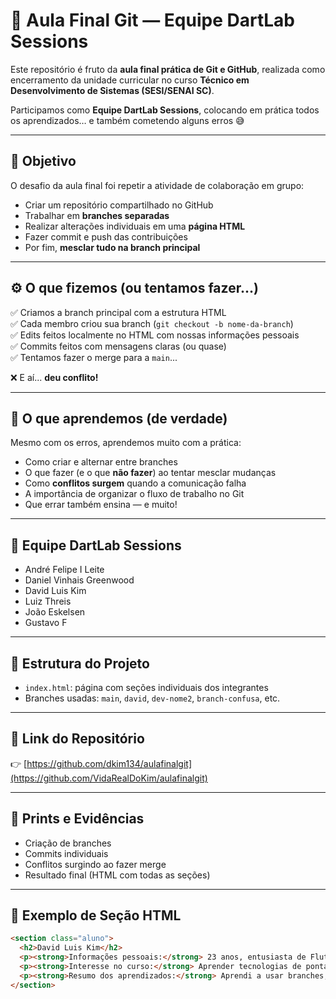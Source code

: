 # 🧪 Aula Final Git — Equipe DartLab Sessions

Este repositório é fruto da **aula final prática de Git e GitHub**, realizada como encerramento da unidade curricular no curso **Técnico em Desenvolvimento de Sistemas (SESI/SENAI SC)**.

Participamos como **Equipe DartLab Sessions**, colocando em prática todos os aprendizados… e também cometendo alguns erros 😅

---

## 🎯 Objetivo

O desafio da aula final foi repetir a atividade de colaboração em grupo:

- Criar um repositório compartilhado no GitHub
- Trabalhar em **branches separadas**
- Realizar alterações individuais em uma **página HTML**
- Fazer commit e push das contribuições
- Por fim, **mesclar tudo na branch principal**

---

## ⚙️ O que fizemos (ou tentamos fazer...)

✅ Criamos a branch principal com a estrutura HTML  
✅ Cada membro criou sua branch (`git checkout -b nome-da-branch`)  
✅ Edits feitos localmente no HTML com nossas informações pessoais  
✅ Commits feitos com mensagens claras (ou quase)  
✅ Tentamos fazer o merge para a `main`...

❌ E aí... **deu conflito!**

---

## 🧠 O que aprendemos (de verdade)

Mesmo com os erros, aprendemos muito com a prática:

- Como criar e alternar entre branches
- O que fazer (e o que **não fazer**) ao tentar mesclar mudanças
- Como **conflitos surgem** quando a comunicação falha
- A importância de organizar o fluxo de trabalho no Git
- Que errar também ensina — e muito!

---

## 👥 Equipe DartLab Sessions

- André Felipe I Leite
- Daniel Vinhais Greenwood
- David Luis Kim
- Luiz Threis
- João Eskelsen
- Gustavo F

---

## 📁 Estrutura do Projeto

- `index.html`: página com seções individuais dos integrantes
- Branches usadas: `main`, `david`, `dev-nome2`, `branch-confusa`, etc.

---

## 🔗 Link do Repositório

👉 [https://github.com/dkim134/aulafinalgit](https://github.com/VidaRealDoKim/aulafinalgit)

---

## 📸 Prints e Evidências

- Criação de branches
- Commits individuais
- Conflitos surgindo ao fazer merge
- Resultado final (HTML com todas as seções)

---

## 🧩 Exemplo de Seção HTML

```html
<section class="aluno">
  <h2>David Luis Kim</h2>
  <p><strong>Informações pessoais:</strong> 23 anos, entusiasta de Flutter e design.</p>
  <p><strong>Interesse no curso:</strong> Aprender tecnologias de ponta e crescer como desenvolvedor.</p>
  <p><strong>Resumo dos aprendizados:</strong> Aprendi a usar branches, resolver conflitos (ou pelo menos tentar 😅), e colaborar em equipe usando GitHub.</p>
</section>
